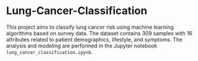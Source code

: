 # Lung-Cancer-Classification
This project aims to classify lung cancer risk using machine learning algorithms based on survey data. The dataset contains 309 samples with 16 attributes related to patient demographics, lifestyle, and symptoms. The analysis and modeling are performed in the Jupyter notebook `lung_cancer_classification.ipynb`.
